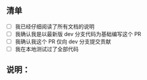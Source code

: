 <!--
如果你的github账户包括个人信息，请重新申请一个github账号专门提交这个项目有关的代码，绑定境外邮箱，不要用国区苹果账号的邮箱。

你如果成为了开发团队成员，请到讨论区 https://github.com/orgs/TechXueXi/teams/1/discussions/15 查看更多说明，不是开发团队成员的话只会提示 404。

为了保证提交记录中不显示提交者信息，我们收到您的 Pull requests 后会把它关闭，然后匿名提交上来。

感谢你的支持，接下来请填写下方内容，以确保贡献尽快被通过：
-->
## 清单
<!--
在适用的框中以 x 替换空格来勾选。您也可以在创建PR后填写这些内容。如果您不确定其中的任何一个，请随时询问。我们在这里为您提供帮助！
-->

- [ ] 我已经仔细阅读了所有文档的说明
- [ ] 我确认我是以最新版 dev 分支代码为基础编写这个 PR
- [ ] 我确认我这个 PR 仅向 dev 分支提交贡献
- [ ] 我在本地测试过了全部代码

## 说明：

